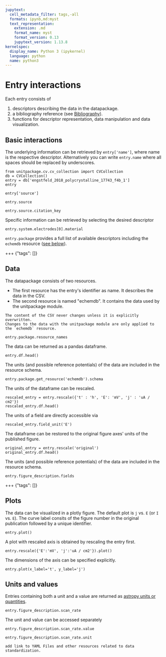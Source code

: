 ```yaml
---
jupytext:
  cell_metadata_filter: tags,-all
  formats: ipynb,md:myst
  text_representation:
    extension: .md
    format_name: myst
    format_version: 0.13
    jupytext_version: 1.13.8
kernelspec:
  display_name: Python 3 (ipykernel)
  language: python
  name: python3
---
```


# Entry interactions

Each entry consists of

1. descriptors describing the data in the datapackage.
2. a bibliography reference (see [Bibliography](bibliography.md)).
3. functions for descriptor representation, data manipulation and data visualization.

## Basic interactions

The underlying information can be retrieved by `entry['name']`,
where name is the respective descriptor. Alternatively you can write `entry.name`
where all spaces should be replaced by underscores.

```{code-cell} ipython3
from unitpackage.cv.cv_collection import CVCollection
db = CVCollection()
entry = db['engstfeld_2018_polycrystalline_17743_f4b_1']
entry
```

```{code-cell} ipython3
entry['source']
```

```{code-cell} ipython3
entry.source
```

```{code-cell} ipython3
entry.source.citation_key
```

Specific information can be retrieved by selecting the desired descriptor

```{code-cell} ipython3
entry.system.electrodes[0].material
```

`entry.package` provides a full list of available descriptors including the `echemdb` resource ([see below](#data)).

+++ {"tags": []}

## Data

The datapackage consists of two resources.

* The first resource has the entry's identifier as name. It describes the data in the CSV.
* The second resource is named "echemdb". It contains the data used by the unitpackage module.

```{note}
The content of the CSV never changes unless it is explicitly overwritten.
Changes to the data with the unitpackage module are only applied to the `echemdb` resource.
```

```{code-cell} ipython3
entry.package.resource_names
```

The data can be returned as a pandas dataframe.

```{code-cell} ipython3
entry.df.head()
```

The units (and possible reference potentials) of the data are included in the resource schema.

```{code-cell} ipython3
entry.package.get_resource('echemdb').schema
```

The units of the dataframe can be rescaled.

```{code-cell} ipython3
rescaled_entry = entry.rescale({'t' : 'h', 'E': 'mV', 'j' : 'uA / cm2'})
rescaled_entry.df.head()
```

The units of a field are directly accessible via

```{code-cell} ipython3
rescaled_entry.field_unit('E')
```

The dataframe can be restored to the original figure axes' units of the published figure.

<!--
The following line should read
original_entry = rescaled_entry.rescale('original')

However, the conversion does not seem to work, when the entry was rescaled before. (see #53)
-->
```{code-cell} ipython3
original_entry = entry.rescale('original')
original_entry.df.head()
```

The units (and possible reference potentials) of the data are included in the resource schema.

```{code-cell} ipython3
entry.figure_description.fields
```

+++ {"tags": []}

## Plots

The data can be visualized in a plotly figure.
The default plot is `j` vs. `E` (or `I` vs. `E`).
The curve label consits of the figure number in the original publication followed by a unique identifier.

```{code-cell} ipython3
entry.plot()
```

A plot with rescaled axis is obtained by rescaling the entry first.

```{code-cell} ipython3
entry.rescale({'E':'mV', 'j':'uA / cm2'}).plot()
```

The dimensions of the axis can be specified explicitly.

```{code-cell} ipython3
entry.plot(x_label='t', y_label='j')
```

## Units and values

Entries containing both a unit and a value are returned as [astropy units or quantities](https://docs.astropy.org/en/stable/units/index.html).

```{code-cell} ipython3
entry.figure_description.scan_rate
```

The unit and value can be accessed separately

```{code-cell} ipython3
entry.figure_description.scan_rate.value
```

```{code-cell} ipython3
entry.figure_description.scan_rate.unit
```

```{todo}
add link to YAML Files and other resources related to data standardization.
```
